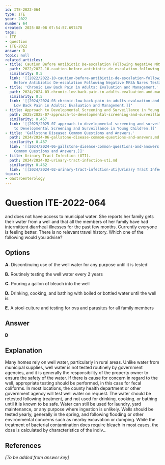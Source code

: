 ```yaml
---
id: ITE-2022-064
type: ITE
year: 2022
number: 64
created: 2025-08-08 07:54:57.697478
tags:
- ITE
- question
- ITE-2022
answer: D
topic: null
related_articles:
- title: Caution Before Antibiotic De-escalation Following Negative MRSA Nares Testing.
  path: 2022/2022-10-caution-before-antibiotic-de-escalation-following-negative-m.md
  similarity: 0.5
  link: '[[2022/2022-10-caution-before-antibiotic-de-escalation-following-negative-m|Caution
    Before Antibiotic De-escalation Following Negative MRSA Nares Testing.]]'
- title: 'Chronic Low Back Pain in Adults: Evaluation and Management.'
  path: 2024/2024-03-chronic-low-back-pain-in-adults-evaluation-and-management.md
  similarity: 0.5
  link: '[[2024/2024-03-chronic-low-back-pain-in-adults-evaluation-and-management|Chronic
    Low Back Pain in Adults: Evaluation and Management.]]'
- title: Approach to Developmental Screening and Surveillance in Young Children.
  path: 2025/2025-07-approach-to-developmental-screening-and-surveillance-in-youn.md
  similarity: 0.467
  link: '[[2025/2025-07-approach-to-developmental-screening-and-surveillance-in-youn|Approach
    to Developmental Screening and Surveillance in Young Children.]]'
- title: 'Gallstone Disease: Common Questions and Answers.'
  path: 2024/2024-06-gallstone-disease-common-questions-and-answers.md
  similarity: 0.467
  link: '[[2024/2024-06-gallstone-disease-common-questions-and-answers|Gallstone Disease:
    Common Questions and Answers.]]'
- title: Urinary Tract Infection (UTI).
  path: 2024/2024-02-urinary-tract-infection-uti.md
  similarity: 0.462
  link: '[[2024/2024-02-urinary-tract-infection-uti|Urinary Tract Infection (UTI).]]'
topics:
- Gastroenterology
---
```


# Question ITE-2022-064

and does not have access to municipal water. She reports her family gets their water from a well and that all the members of her family have had intermittent diarrheal illnesses for the past few months. Currently everyone is feeling better. There is no relevant travel history. Which one of the following would you advise?

## Options

**A.** Discontinuing use of the well water for any purpose until it is tested

**B.** Routinely testing the well water every 2 years

**C.** Pouring a gallon of bleach into the well

**D.** Drinking, cooking, and bathing with boiled or bottled water until the well is

**E.** A stool culture and testing for ova and parasites for all family members

## Answer

**D**

## Explanation

Many homes rely on well water, particularly in rural areas. Unlike water from municipal supplies, well
water is not tested routinely by government agencies, and it is generally the responsibility of the property
owner to ensure the safety of the water. If there is cause for concern in regard to the well, appropriate
testing should be performed, in this case for fecal coliforms. In most locations, the county health
department or other government agency will test well water on request. The water should be retested
following treatment, and not used for drinking, cooking, or bathing until it is known to be safe. Water can
still be used for laundry, yard maintenance, or any purpose where ingestion is unlikely. Wells should be
tested yearly, generally in the spring, and following flooding or other environmental concerns such as
nearby excavation or dumping. While the treatment of bacterial contamination does require bleach in most
cases, the dose is calculated by characteristics of the indiv...

## References

*[To be added from answer key]*
